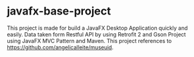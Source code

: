 # javafx-base-project
This project is made for build a  JavaFX Desktop Application quickly and easily. Data taken form Restful API by using Retrofit 2 and Gson
Project using JavaFX MVC Pattern and Maven.
This project references to https://github.com/angelicalleite/museuid.
